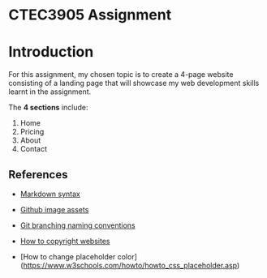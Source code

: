 # CTEC3905 Assignment

# Introduction
For this assignment, my chosen topic is to create a 4-page website consisting of a landing page that will showcase my web development skills learnt in the assignment.

The **4 sections** include:

1. Home
2. Pricing
3. About
4. Contact

## References

* [Markdown syntax](https://www.markdownguide.org/basic-syntax)

* [Github image assets](https://github.com/logos)

* [Git branching naming conventions](https://codingsight.com/git-branching-naming-convention-best-practices/)

* [How to copyright websites](https://love2dev.com/blog/html-website-copyright/)

* [How to change placeholder color] (https://www.w3schools.com/howto/howto_css_placeholder.asp)
